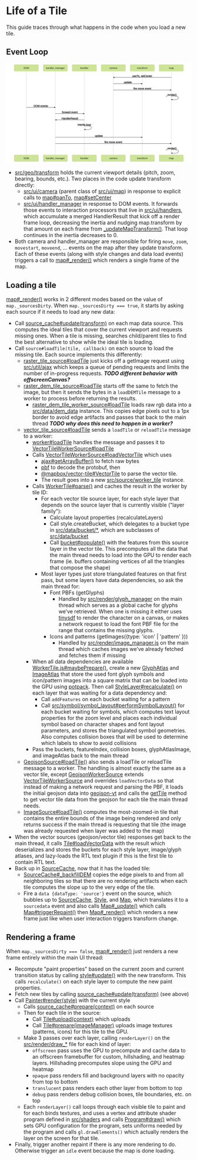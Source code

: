 # Life of a Tile

This guide traces through what happens in the code when you load a new tile.

## Event Loop

![Event Loop Sequence Diagram](eventloop.svg)

- [src/geo/transform](../src/geo/transform.js) holds the current viewport details (pitch, zoom, bearing, bounds, etc.). Two places in the code update transform directly:
  - [src/ui/camera](../src/ui/camera.js) (parent class of [src/ui/map](../src/ui/map)) in response to explicit calls to [map#panTo](../src/ui/map.js), [map#setCenter](../src/ui/map.js)
  - [src/ui/handler_manager](../src/ui/handler_manager.js) in response to DOM events. It forwards those events to interaction processors that live in [src/ui/handlers](../src/ui/handlers), which accumulate a merged HandlerResult that kick off a render frame loop, decreasing the inertia and nudging map.transform by that amount on each frame from [\_updateMapTransform()](../src/ui/handler_manager.js#L412). That loop continues in the inertia decreases to 0.
- Both camera and handler_manager are responsible for firing `move`, `zoom`, `movestart`, `moveend`, ... events on the map after they update transform. Each of these events (along with style changes and data load events) triggers a call to [map#\_render()](../src/ui/map.js#L2439) which renders a single frame of the map.

## Loading a tile

[map#\_render()](../src/ui/map.js#L2439) works in 2 different modes based on the value of `map._sourcesDirty`. When `map._sourcesDirty === true`, it starts by asking each source if it needs to load any new data:

- Call [source_cache#update(transform)](../src/source/source_cache.js#L474) on each map data source. This computes the ideal tiles that cover the current viewport and requests missing ones. When a tile is missing, searches child/parent tiles to find the best alternative to show while the ideal tile is loading.
- Call `source#loadTile(tile, callback)` on each source to load the missing tile. Each source implements this differently:
  - [raster_tile_source#loadTile](../src/source/raster_tile_source.js#L112) just kicks off a getImage request using [src/util/ajax](../src/util/ajax.js) which keeps a queue of pending requests and limits the number of in-progress requests. **_TODO different behavior with offscreenCanvas?_**
  - [raster_dem_tile_source#loadTile](../src/source/raster_dem_tile_source.js#L42) starts off the same to fetch the image, but then it sends the bytes in a `loadDEMTile` message to a worker to process before returning the results.
    - [raster_dem_tile_worker_source#loadTile](../src/source/raster_dem_tile_worker_source.js#L25) loads raw rgb data into a [src/data/dem_data](../src/data/dem_data.js) instance. This copies edge pixels out to a 1px border to avoid edge artifacts and passes that back to the main thread **_TODO why does this need to happen in a worker?_**
  - [vector_tile_source#loadTile](../src/source/vector_tile_source.js#L184) sends a `loadTile` or `reloadTile` message to a worker:
    - [worker#loadTile](../src/source/worker.js#L99) handles the message and passes it to [VectorTileWorkerSource#loadTile](../src/source/vector_tile_worker_source.js#L102)
    - Calls [VectorTileWorkerSource#loadVectorTile](../src/source/vector_tile_worker_source.js#L44) which uses
      - [ajax#getArrayBuffer()](../src/util/ajax.js#L261) to fetch raw bytes
      - [pbf](https://github.com/mapbox/pbf) to decode the protobuf, then
      - [@mapbox/vector-tile#VectorTile](https://github.com/mapbox/vector-tile) to parse the vector tile.
      - The result goes into a new [src/source/worker_tile](../src/source/worker_tile.js) instance.
    - Calls [WorkerTile#parse()](../src/source/worker_tile.js#L66) and caches the result in the worker by tile ID:
      - For each vector tile source layer, for each style layer that depends on the source layer that is currently visible ("layer family"):
        - Calculate layout properties (recalculateLayers)
        - Call style.createBucket, which delegates to a bucket type in [src/data/bucket/\*](../src/data/bucket), which are subclasses of [src/data/bucket](../src/data/bucket.js)
        - Call [bucket#populate()](../src/data/bucket.js) with the features from this source layer in the vector tile. This precomputes all the data that the main thread needs to load into the GPU to render each frame (ie. buffers containing vertices of all the triangles that compose the shape)
      - Most layer types just store triangulated features on that first pass, but some layers have data dependencies, so ask the main thread for:
        - Font PBFs (getGlyphs)
          - Handled by [src/render/glyph_manager](../src/render/glyph_manager.js) on the main thread which serves as a global cache for glyphs we’ve retrieved. When one is missing it either uses [tinysdf](https://github.com/mapbox/tiny-sdf) to render the character on a canvas, or makes a network request to load the font PBF file for the range that contains the missing glyphs.
        - Icons and patterns (getImages({type: 'icon' | 'pattern' }))
          - Handled by [src/render/image_manager.js](../src/render/image_manager.js) on the main thread which caches images we’ve already fetched and fetches them if missing
    - When all data dependencies are available [WorkerTile.js#maybePrepare()](../src/source/worker_tile.js#L178), create a new [GlyphAtlas](../src/render/glyph_atlas.js) and [ImageAtlas](../src/render/image_atlas.js) that store the used font glyph symbols and icon/pattern images into a square matrix that can be loaded into the GPU using [potpack](https://github.com/mapbox/potpack). Then call [StyleLayer#recalculate()](../src/style/style_layer.js#L198) on each layer that was waiting for a data dependency and:
      - Call `addFeatures` on each bucket waiting for a pattern
      - Call [src/symbol/symbol_layout#performSymbolLayout()](../src/symbol/symbol_layout.js#L150) for each bucket waiting for symbols, which computes text layout properties for the zoom level and places each individual symbol based on character shapes and font layout parameters, and stores the triangulated symbol geometries. Also computes collision boxes that will be used to determine which labels to show to avoid collisions
    - Pass the buckets, featureIndex, collision boxes, glyphAtlasImage, and imageAtlas back to the main thread
  - [GeojsonSource#loadTile()](../src/source/geojson_source.js) also sends a loadTile or reloadTile message to a worker. The handling is almost exactly the same as a vector tile, except [GeojsonWorkerSource](../src/source/geojson_worker_source.js) extends [VectorTileWorkerSource](../src/source/vector_tile_worker_source.js) and overrides `loadVectorData` so that instead of making a network request and parsing the PBF, it loads the initial geojson data into [geojson-vt](https://github.com/mapbox/geojson-vt) and calls the [getTile](https://github.com/mapbox/geojson-vt/blob/35f4ad75feed64e80ff2cd02994976c6335859cd/src/index.js#L161) method to get vector tile data from the geojson for each tile the main thread needs.
  - [ImageSource#loadTile()](./source/source/image_source.js#L246) computes the most-zoomed-in tile that contains the entire bounds of the image being rendered and only returns success if the main thread is requesting that tile (the image was already requested when layer was added to the map)
- When the vector sources (geojson/vector tile) responses get back to the main thread, it calls [Tile#loadVectorData](../src/source/tile.js#L140) with the result which deserializes and stores the buckets for each style layer, image/glyph atlases, and lazy-loads the RTL text plugin if this is the first tile to contain RTL text.
- Back up in [SourceCache](../src/source/source/source_cache.js), now that it has the loaded tile:
  - [SourceCache#\_backfillDEM](../src/source/source_cache.js#L274) copies the edge pixels to and from all neighboring tiles so that there are no rendering artifacts when each tile computes the slope up to the very edge of the tile.
  - Fire a `data {dataType: 'source'}` event on the source, which bubbles up to [SourceCache](../src/source/source_cache.js), [Style](../src/style/style.js), and [Map](../src/ui/map.js), which translates it to a `sourcedata` event and also calls [Map#\_update()](../src/ui/map.js#L2402) which calls [Map#triggerRepaint()](../src/ui/map.js#L2624) then [Map#\_render()](../src/ui/map.js#L2439) which renders a new frame just like when user interaction triggers transform change.

## Rendering a frame

When `map._sourcesDirty === false`, [map#\_render()](../src/ui/map.js#L2439) just renders a new frame entirely within the main UI thread:

- Recompute "paint properties" based on the current zoom and current transition status by calling [style#update()](../src/style/style.js) with the new transform. This calls `recalculate()` on each style layer to compute the new paint properties.
- Fetch new tiles by calling [source_cache#update(transform)](../src/source/source_cache.js#L474) (see above)
- Call [Painter#render(style)](../src/render/painter.js#L357) with the current style
  - Calls [source_cache#prepare(context)](../src/source/source_cache.js#L169) on each source
  - Then for each tile in the source:
    - Call [Tile#upload(context)](../src/source/tile.js#L241) which uploads
    - Call [Tile#prepare(imageManager)](../src/source/tile.js#L261) uploads image textures (patterns, icons) for this tile to the GPU.
  - Make 3 passes over each layer, calling `renderLayer()` on the [src/render/draw\_\*](../src/render) file for each kind of layer:
    - `offscreen` pass uses the GPU to precompute and cache data to an offscreen framebuffer for custom, hillshading, and heatmap layers. Hillshading precomputes slope using the GPU and heatmap
    - `opaque` pass renders fill and background layers with no opacity from top to bottom
    - `translucent` pass renders each other layer from bottom to top
    - `debug` pass renders debug collision boxes, tile boundaries, etc. on top
  - Each `renderLayer()` call loops through each visible tile to paint and for each binds textures, and uses a vertex and attribute shader program defined in [src/shaders](../src/shaders) and calls [Program#draw()](../src/render/program.js#L123) which sets GPU configuration for the program, sets uniforms needed by the program and calls `gl.drawElements()` which actually renders the layer on the screen for that tile.
- Finally, trigger another repaint if there is any more rendering to do. Otherwise trigger an `idle` event because the map is done loading.
